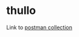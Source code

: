 # thullo

Link to [postman collection](https://www.postman.com/speeding-comet-566121/workspace/thullo/collection/14123497-bbf111ac-a7fe-40c8-ba06-daa735a20b77?action=share&creator=14123497)
